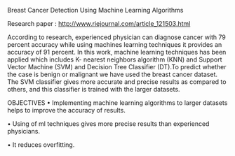 Breast Cancer Detection Using Machine Learning Algorithms
 
 Research paper : http://www.riejournal.com/article_121503.html
 
According to research, experienced physician can diagnose cancer with 79 percent accuracy while using machines learning techniques it provides an accuracy of 91 percent. In this work, machine learning techniques has been applied which includes K- nearest neighbors algorithm (KNN) and Support Vector Machine (SVM) and Decision Tree Classifier (DT).To predict whether the case is benign or malignant we have used the breast cancer dataset. The SVM classifier gives more accurate and precise results as compared to others, and this classifier is trained with the larger datasets.

OBJECTIVES
•	Implementing machine learning algorithms to larger datasets helps to improve the accuracy of results.

•	Using of ml techniques gives more precise results than experienced physicians.

•	It reduces overfitting.


